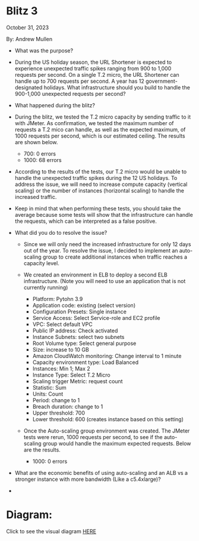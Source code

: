 
# Blitz 3
October 31, 2023

By: Andrew Mullen

- What was the purpose?
- During the US holiday season, the URL Shortener is expected to experience unexpected traffic spikes ranging from 900 to 1,000 requests per second. On a single T.2 micro, the URL Shortener can handle up to 700 requests per second. A year has 12 government-designated holidays. What infrastructure should you build to handle the 900-1,000 unexpected requests per second?

- What happened during the blitz?
- During the blitz, we tested the T.2 micro capacity by sending traffic to it with JMeter. As confirmation, we tested the maximum number of requests a T.2 mico can handle, as well as the expected maximum, of 1000 requests per second, which is our estimated ceiling. The results are shown below.
 
    - 700: 0 errors
    - 1000: 68 errors
  
- According to the results of the tests, our T.2 micro would be unable to handle the unexpected traffic spikes during the 12 US holidays. To address the issue, we will need to increase compute capacity (vertical scaling) or the number of instances (horizontal scaling) to handle the increased traffic.
- Keep in mind that when performing these tests, you should take the average because some tests will show that the infrastructure can handle the requests, which can be interpreted as a false positive.

   
- What did you do to resolve the issue?
  - Since we will only need the increased infrastructure for only 12 days out of the year. To resolve the issue, I decided to implement an auto-scaling group to create additional instances when traffic reaches a capacity level. 
  - We created an environment in ELB to deploy a second ELB infrastructure. (Note you will need to use an application that is not currently running)
	- Platform: Pytohn 3.9
	- Application code: existing (select version)
	- Configuration Presets: Single instance
	- Service Access: Select Service-role and EC2 profile
	- VPC: Select default VPC
	- Public IP address: Check activated
	- Instance Subnets: select two subnets
	- Root Volume type: Select general purpose
	- Size: increase to 10 GB
	- Amazon CloudWatch monitoring: Change interval to 1 minute
	- Capacity environment type: Load Balanced
	- Instances: Min 1; Max 2
	- Instance Type: Select T.2 Micro
	- Scaling trigger Metric: request count
	- Statistic: Sum
	- Units: Count
	- Period: change to 1
	- Breach duration: change to 1
	- Upper threshold: 700
	- Lower threshold: 600 (creates instance based on this setting)
	
  - Once the Auto-scaling group environment was created. The JMeter tests were rerun, 1000 requests per second, to see if the auto-scaling group would handle the maximum expected requests.  Below are the results.
	- 1000: 0 errors    
	
- What are the economic benefits of using auto-scaling and an ALB vs a stronger instance with more bandwidth (Like a c5.4xlarge)?

- 
# Diagram:
Click to see the visual diagram [HERE](https://github.com/andmulLABS01/Blitz3/blob/main/Blitz3.drawio.png)
